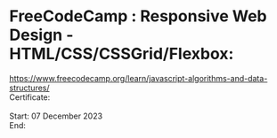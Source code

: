 # FreeCodeCamp : Responsive Web Design - HTML/CSS/CSSGrid/Flexbox:</br>
https://www.freecodecamp.org/learn/javascript-algorithms-and-data-structures/ </br>
Certificate:</br>
</br>
Start: 07 December 2023</br>
End: </br>
